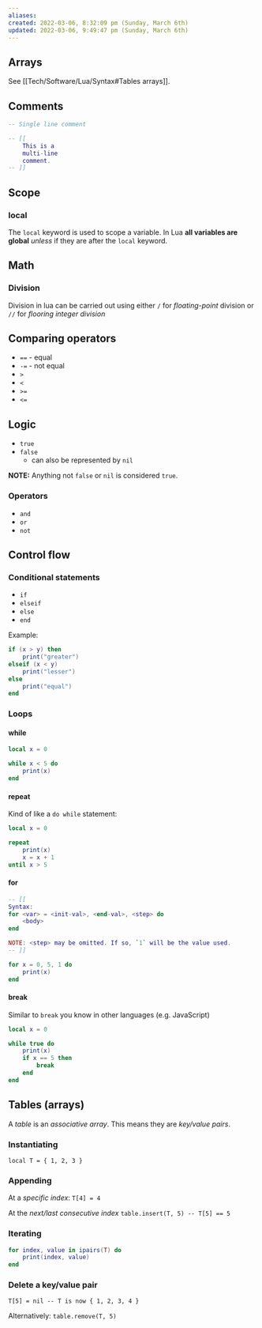 ```yaml
---
aliases: 
created: 2022-03-06, 8:32:09 pm (Sunday, March 6th)
updated: 2022-03-06, 9:49:47 pm (Sunday, March 6th)
---
```

## Arrays
See [[Tech/Software/Lua/Syntax#Tables arrays]].

## Comments
```lua
-- Single line comment

-- [[
    This is a 
    multi-line
    comment.
-- ]]
```

## Scope

### local

The `local` keyword is used to scope a variable.
In Lua **all variables are global** *unless* if they are after the `local` keyword.

## Math

### Division

Division in lua can be carried out using either `/` for *floating-point* division or `//` for *flooring integer division*

## Comparing operators

- `==` - equal
- `-=` - not equal
- `>`
- `<`
- `>=`
- `<=`

## Logic

- `true`
- `false`
    - can also be represented by `nil`

**NOTE:**  Anything not `false` or `nil` is considered `true`.

### Operators
- `and`
- `or`
- `not`

## Control flow

### Conditional statements

- `if`
- `elseif`
- `else`
- `end`

Example:
```lua
if (x > y) then
    print("greater")
elseif (x < y)
    print("lesser")
else
    print("equal")
end
```

### Loops
#### while

```lua
local x = 0

while x < 5 do
    print(x)
end
```

#### repeat

Kind of like a `do while` statement:

```lua
local x = 0

repeat
    print(x)
    x = x + 1
until x > 5
```

#### for

```lua
-- [[
Syntax:
for <var> = <init-val>, <end-val>, <step> do
    <body>
end

NOTE: <step> may be omitted. If so, `1` will be the value used.
-- ]]

for x = 0, 5, 1 do
    print(x)
end
```

#### break

Similar to `break` you know in other languages (e.g. JavaScript)

```lua
local x = 0

while true do
    print(x)
    if x == 5 then
        break
    end
end
```

## Tables (arrays)

A *table* is an *associative array*.
This means they are *key/value pairs*.

### Instantiating

`local T = { 1, 2, 3 }`

### Appending

At a *specific index*: `T[4] = 4`

At the *next/last consecutive index* `table.insert(T, 5) -- T[5] == 5`

### Iterating

```lua
for index, value in ipairs(T) do
    print(index, value)
end
```

### Delete a key/value pair

`T[5] = nil -- T is now { 1, 2, 3, 4 }`

Alternatively:
`table.remove(T, 5)`